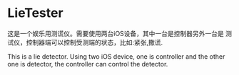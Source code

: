 LieTester
=======================================

这是一个娱乐用测谎仪。需要使用两台iOS设备，其中一台是控制器另外一台是
测试仪，控制器端可以控制受测端的状态，比如:紧张,撒谎.


This is a lie detector. Using two iOS device, one is controller and the
other one is detector, the controller can control the detector.
